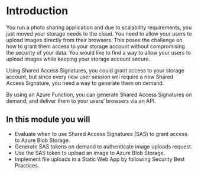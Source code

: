 # Introduction

You run a photo sharing application and due to scalability requirements, you just moved your storage needs to the cloud. You need to allow your users to upload images directly from their browsers. This poses the challenge on how to grant them access to your storage account without compromising the security of your data. You would like to find a way to allow your users to upload images while keeping your storage account secure.

Using Shared Access Signatures, you could grant access to your storage account, but since every new user session will require a new Shared Access Signature, you need a way to generate them on demand.

By using an Azure Function, you can generate Shared Access Signatures on demand, and deliver them to your users’ browsers via an API.

## In this module you will

- Evaluate when to use Shared Access Signatures (SAS) to grant access to Azure Blob Storage.
- Generate SAS tokens on demand to authenticate image uploads request.
- Use the SAS token to upload an image to Azure Blob Storage.
- Implement file uploads in a Static Web App by following Security Best Practices.
